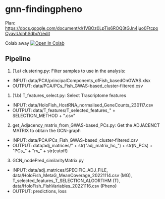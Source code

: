 # gnn-findingpheno

Plan: https://docs.google.com/document/d/1VBOz0LpTis6ROQ3tGJn4juo0FtcpoCyavlUohhSdbcY/edit

Colab away [![Open In Colab](https://colab.research.google.com/assets/colab-badge.svg)](https://colab.research.google.com/drive/1a0Po-kH1aZlZ6BC9d3TnPKVzeMnkuKYh)

## Pipeline

1. (1.a) clustering.py:  Filter samples to use in the analysis:

* INPUT: data/PCA/principalComponents_ofFish_basedOnGWAS.xlsx
* OUTPUT: data/PCA/PCs_Fish_GWAS-based_cluster-filtered.csv

1. (1.b) T_features_select.py:   Select Trascriptome features

* INPUT: data/HoloFish_HostRNA_normalised_GeneCounts_230117.csv
* OUTPUT: data/T_features/T_selected_features_" + SELECTION_METHOD + ".csv"

2. get_Adjacency_matrix_from_GWAS-based_PCs.py: Get the ADJACENCT MATRIX to obtain the GCN-graph

* INPUT: data/PCA/PCs_Fish_GWAS-based_cluster-filtered.csv
* OUTPUT: data/adj_matrices/" + str("adj_matrix_hc_") + str(N_PCs) + "PCs_" + "rv_" + str(cutoff)

3. GCN_nodePred_similarityMatrix.py

* INPUT: data/adj_matrices/SPECIFIC_ADJ_FILE, data/HoloFish_MetaG_MeanCoverage_20221114.csv (MG), T_selected_features_T_SELECTION_ALGORTIHM (T), data/HoloFish_FishVariables_20221116.csv (Pheno)
* OUTPUT: predictions, loss